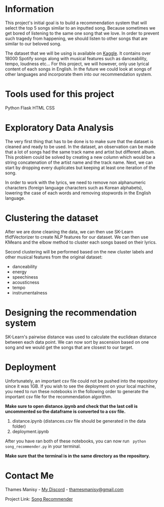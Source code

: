 # Information 

This project's initial goal is to build a recommendation system that will select the top 5 songs similar to an inputted song. Because sometimes we get bored of listening to the same one song that we love. In order to prevent such tragedy from happening, we should listen to other songs that are similar to our beloved song.

The dataset that we will be using is available on [Kaggle](https://www.kaggle.com/datasets/imuhammad/audio-features-and-lyrics-of-spotify-songs). It contains over 18000 Spotify songs along with musical features such as danceability, tempo, loudness etc... For this project, we will however, only use lyrical content of each songs in English. In the future we could look at songs of other languages and incorporate them into our recommendation system.

# Tools used for this project

Python
Flask
HTML
CSS

# Exploratory Data Analysis

The very first thing that has to be done is to make sure that the dataset is cleaned and ready to be used. In the dataset, an observation can be made that a lot of songs had the same track name and artist but different album. This problem could be solved by creating a new column which would be a string concatenation of the artist name and the track name. Next, we can start by dropping every duplicates but keeping at least one iteration of the song.

In order to work with the lyrics, we need to remove non alphanumeric characters (foreign language characters such as Korean alphabets), lowering the case of each words and removing stopwords in the English language.

# Clustering the dataset

After we are done cleaning the data, we can then use SK-Learn tfidfVectorizer to create NLP features for our dataset. We can then use KMeans and the elbow method to cluster each songs based on their lyrics.

Second clustering will be performed based on the new cluster labels and other musical features from the original dataset:
- danceability
- energy
- speechiness
- acousticness
- tempo
- instrumentalness

# Designing the recommendation system

SK-Learn's pairwise distance was used to calculate the euclidean distance between each data point. We can now sort by ascension based on one song and we would get the songs that are closest to our target. 

# Deployment

Unfortunately, an important csv file could not be pushed into the repository since it was 1GB. If you wish to see the deployment on your local machine, you need to run these notebooks in the following order to generate the important csv file for the recommendation algorithm. 

**Make sure to open distance.ipynb and check that the last cell is uncommented so the dataframe is converted to a csv file.**

1. distance.ipynb (distances.csv file should be generated in the data folder)
2. deployment.ipynb

After you have ran both of these notebooks, you can now run ``` python song_recommender.py``` in your terminal. 

 **Make sure that the terminal is in the same directory as the repository.**


# Contact Me

Thames Manisy - [My Discord](https://discord.com/channels/Thames#7138) - thamesmanisy@gmail.com

Project Link: [Song Recommender](https://github.com/thames31/lyrics-emotion-detector)



